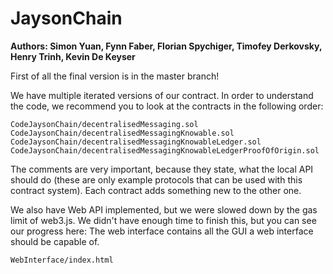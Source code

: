 JaysonChain
===========
**Authors: Simon Yuan, Fynn Faber, Florian Spychiger, Timofey Derkovsky, Henry Trinh, Kevin De Keyser**



First of all the final version is in the master branch!

We have multiple iterated versions of our contract. In order to understand the code, we recommend you to look at the contracts in the following order:

```
CodeJaysonChain/decentralisedMessaging.sol
CodeJaysonChain/decentralisedMessagingKnowable.sol
CodeJaysonChain/decentralisedMessagingKnowableLedger.sol
CodeJaysonChain/decentralisedMessagingKnowableLedgerProofOfOrigin.sol
```

The comments are very important, because they state, what the local API should do (these are only example protocols that can be used with this contract system).
Each contract adds something new to the other one.

We also have Web API implemented, but we were slowed down by the gas limit of web3.js. We didn't have enough time to finish this, but you can see our progress here:
The web interface contains all the GUI a web interface should be capable of.
```
WebInterface/index.html
````
